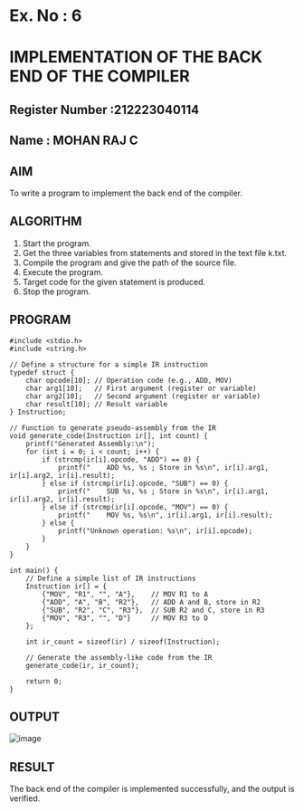 # Ex. No : 6	
# IMPLEMENTATION OF THE BACK END OF THE COMPILER 
## Register Number :212223040114
## Name : MOHAN RAJ C

## AIM   
To write a program to implement the back end of the compiler.

## ALGORITHM
1.	Start the program.
2.	Get the three variables from statements and stored in the text file k.txt.
3.	Compile the program and give the path of the source file.
4.	Execute the program.
5.	Target code for the given statement is produced.
6.	Stop the program.

## PROGRAM
```
#include <stdio.h>
#include <string.h>

// Define a structure for a simple IR instruction
typedef struct {
    char opcode[10]; // Operation code (e.g., ADD, MOV)
    char arg1[10];   // First argument (register or variable)
    char arg2[10];   // Second argument (register or variable)
    char result[10]; // Result variable
} Instruction;

// Function to generate pseudo-assembly from the IR
void generate_code(Instruction ir[], int count) {
    printf("Generated Assembly:\n");
    for (int i = 0; i < count; i++) {
        if (strcmp(ir[i].opcode, "ADD") == 0) {
            printf("    ADD %s, %s ; Store in %s\n", ir[i].arg1, ir[i].arg2, ir[i].result);
        } else if (strcmp(ir[i].opcode, "SUB") == 0) {
            printf("    SUB %s, %s ; Store in %s\n", ir[i].arg1, ir[i].arg2, ir[i].result);
        } else if (strcmp(ir[i].opcode, "MOV") == 0) {
            printf("    MOV %s, %s\n", ir[i].arg1, ir[i].result);
        } else {
            printf("Unknown operation: %s\n", ir[i].opcode);
        }
    }
}

int main() {
    // Define a simple list of IR instructions
    Instruction ir[] = {
        {"MOV", "R1", "", "A"},    // MOV R1 to A
        {"ADD", "A", "B", "R2"},   // ADD A and B, store in R2
        {"SUB", "R2", "C", "R3"},  // SUB R2 and C, store in R3
        {"MOV", "R3", "", "D"}     // MOV R3 to D
    };
    
    int ir_count = sizeof(ir) / sizeof(Instruction);
    
    // Generate the assembly-like code from the IR
    generate_code(ir, ir_count);
    
    return 0;
}
```

## OUTPUT 
![image](https://github.com/user-attachments/assets/32528d2a-fa37-46f4-ba39-43a0fe59e17c)

## RESULT
The back end of the compiler is implemented successfully, and the output is verified.
